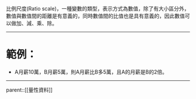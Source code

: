 比例尺度(Ratio scale)，一種變數的類型，表示方式為數值，除了有大小區分外，數值與數值間的距離是有意義的，同時數值間的比值也是具有意義的，因此數值可以做加、減、乘、除。
- - -
# 範例：
- A月薪10萬，B月薪5萬，則A月薪比B多5萬，且A的月薪是B的2倍。
- - - 
parent::[[量性資料]]
